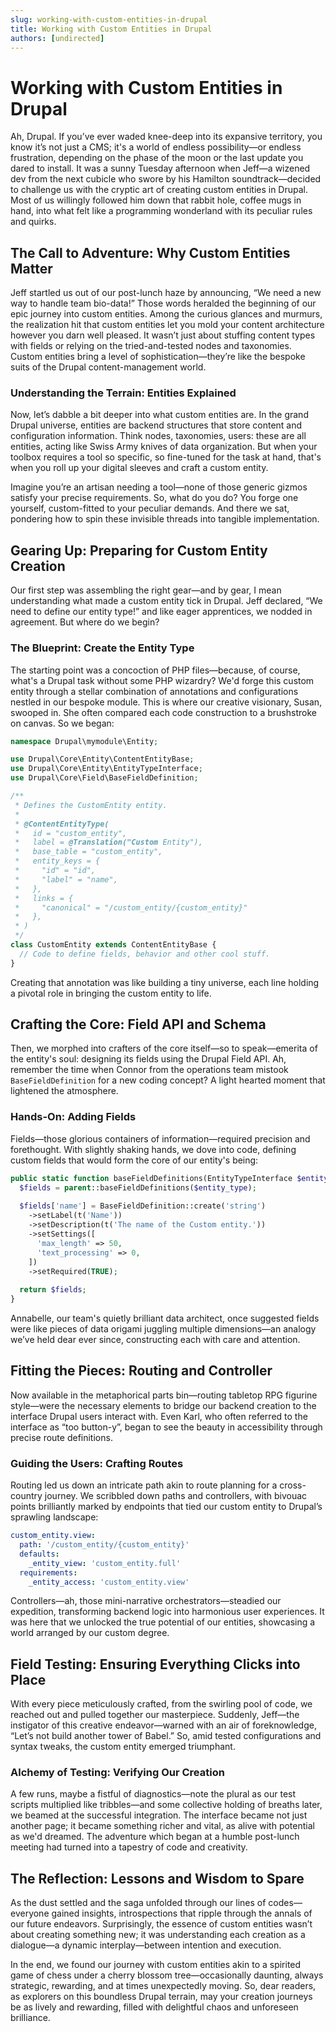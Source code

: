 ```yaml
---
slug: working-with-custom-entities-in-drupal
title: Working with Custom Entities in Drupal
authors: [undirected]
---
```



# Working with Custom Entities in Drupal

Ah, Drupal. If you’ve ever waded knee-deep into its expansive territory, you know it’s not just a CMS; it's a world of endless possibility—or endless frustration, depending on the phase of the moon or the last update you dared to install. It was a sunny Tuesday afternoon when Jeff—a wizened dev from the next cubicle who swore by his Hamilton soundtrack—decided to challenge us with the cryptic art of creating custom entities in Drupal. Most of us willingly followed him down that rabbit hole, coffee mugs in hand, into what felt like a programming wonderland with its peculiar rules and quirks.

## The Call to Adventure: Why Custom Entities Matter

Jeff startled us out of our post-lunch haze by announcing, “We need a new way to handle team bio-data!” Those words heralded the beginning of our epic journey into custom entities. Among the curious glances and murmurs, the realization hit that custom entities let you mold your content architecture however you darn well pleased. It wasn’t just about stuffing content types with fields or relying on the tried-and-tested nodes and taxonomies. Custom entities bring a level of sophistication—they’re like the bespoke suits of the Drupal content-management world.

### Understanding the Terrain: Entities Explained

Now, let’s dabble a bit deeper into what custom entities are. In the grand Drupal universe, entities are backend structures that store content and configuration information. Think nodes, taxonomies, users: these are all entities, acting like Swiss Army knives of data organization. But when your toolbox requires a tool so specific, so fine-tuned for the task at hand, that's when you roll up your digital sleeves and craft a custom entity.

Imagine you’re an artisan needing a tool—none of those generic gizmos satisfy your precise requirements. So, what do you do? You forge one yourself, custom-fitted to your peculiar demands. And there we sat, pondering how to spin these invisible threads into tangible implementation.

## Gearing Up: Preparing for Custom Entity Creation

Our first step was assembling the right gear—and by gear, I mean understanding what made a custom entity tick in Drupal. Jeff declared, “We need to define our entity type!” and like eager apprentices, we nodded in agreement. But where do we begin?

### The Blueprint: Create the Entity Type

The starting point was a concoction of PHP files—because, of course, what's a Drupal task without some PHP wizardry? We'd forge this custom entity through a stellar combination of annotations and configurations nestled in our bespoke module. This is where our creative visionary, Susan, swooped in. She often compared each code construction to a brushstroke on canvas. So we began:

```php
namespace Drupal\mymodule\Entity;

use Drupal\Core\Entity\ContentEntityBase;
use Drupal\Core\Entity\EntityTypeInterface;
use Drupal\Core\Field\BaseFieldDefinition;

/**
 * Defines the CustomEntity entity.
 *
 * @ContentEntityType(
 *   id = "custom_entity",
 *   label = @Translation("Custom Entity"),
 *   base_table = "custom_entity",
 *   entity_keys = {
 *     "id" = "id",
 *     "label" = "name",
 *   },
 *   links = {
 *     "canonical" = "/custom_entity/{custom_entity}"
 *   },
 * )
 */
class CustomEntity extends ContentEntityBase {
  // Code to define fields, behavior and other cool stuff.
}
```

Creating that annotation was like building a tiny universe, each line holding a pivotal role in bringing the custom entity to life. 

## Crafting the Core: Field API and Schema

Then, we morphed into crafters of the core itself—so to speak—emerita of the entity's soul: designing its fields using the Drupal Field API. Ah, remember the time when Connor from the operations team mistook `BaseFieldDefinition` for a new coding concept? A light hearted moment that lightened the atmosphere.

### Hands-On: Adding Fields

Fields—those glorious containers of information—required precision and forethought. With slightly shaking hands, we dove into code, defining custom fields that would form the core of our entity's being:

```php
public static function baseFieldDefinitions(EntityTypeInterface $entity_type) {
  $fields = parent::baseFieldDefinitions($entity_type);
  
  $fields['name'] = BaseFieldDefinition::create('string')
    ->setLabel(t('Name'))
    ->setDescription(t('The name of the Custom entity.'))
    ->setSettings([
      'max_length' => 50,
      'text_processing' => 0,
    ])
    ->setRequired(TRUE);
  
  return $fields;
}
```

Annabelle, our team's quietly brilliant data architect, once suggested fields were like pieces of data origami juggling multiple dimensions—an analogy we’ve held dear ever since, constructing each with care and attention.

## Fitting the Pieces: Routing and Controller

Now available in the metaphorical parts bin—routing tabletop RPG figurine style—were the necessary elements to bridge our backend creation to the interface Drupal users interact with. Even Karl, who often referred to the interface as “too button-y”, began to see the beauty in accessibility through precise route definitions.

### Guiding the Users: Crafting Routes

Routing led us down an intricate path akin to route planning for a cross-country journey. We scribbled down paths and controllers, with bivouac points brilliantly marked by endpoints that tied our custom entity to Drupal’s sprawling landscape:

```yaml
custom_entity.view:
  path: '/custom_entity/{custom_entity}'
  defaults:
    _entity_view: 'custom_entity.full'
  requirements:
    _entity_access: 'custom_entity.view'
```

Controllers—ah, those mini-narrative orchestrators—steadied our expedition, transforming backend logic into harmonious user experiences. It was here that we unlocked the true potential of our entities, showcasing a world arranged by our custom degree.

## Field Testing: Ensuring Everything Clicks into Place

With every piece meticulously crafted, from the swirling pool of code, we reached out and pulled together our masterpiece. Suddenly, Jeff—the instigator of this creative endeavor—warned with an air of foreknowledge, “Let’s not build another tower of Babel.” So, amid tested configurations and syntax tweaks, the custom entity emerged triumphant.

### Alchemy of Testing: Verifying Our Creation

A few runs, maybe a fistful of diagnostics—note the plural as our test scripts multiplied like tribbles—and some collective holding of breaths later, we beamed at the successful integration. The interface became not just another page; it became something richer and vital, as alive with potential as we'd dreamed. The adventure which began at a humble post-lunch meeting had turned into a tapestry of code and creativity.

## The Reflection: Lessons and Wisdom to Spare

As the dust settled and the saga unfolded through our lines of codes—everyone gained insights, introspections that ripple through the annals of our future endeavors. Surprisingly, the essence of custom entities wasn’t about creating something new; it was understanding each creation as a dialogue—a dynamic interplay—between intention and execution.

In the end, we found our journey with custom entities akin to a spirited game of chess under a cherry blossom tree—occasionally daunting, always strategic, rewarding, and at times unexpectedly moving. So, dear readers, as explorers on this boundless Drupal terrain, may your creation journeys be as lively and rewarding, filled with delightful chaos and unforeseen brilliance.
